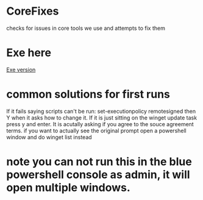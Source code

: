 # CoreFixes
 checks for issues in core tools we use and attempts to fix them
# Exe here
[Exe version](https://github.com/mrdatawolf/CoreFixes/raw/main/coreFixesGUI.exe)
# common solutions for first runs
If it fails saying scripts can't be run:
set-executionpolicy remotesigned 
then Y when it asks how to change it.
If it is just sitting on the winget update task press y and enter.  It is acutally asking if you agree to the souce agreement terms. if you want to actually see the original prompt open a powershell window and do winget list instead
# note you can not run this in the blue powershell console as admin, it will open multiple windows.
